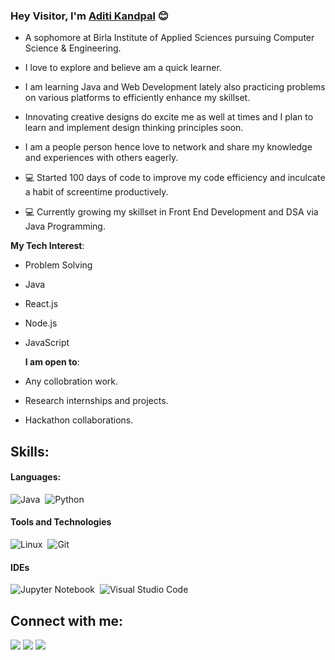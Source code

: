 ### Hey Visitor, I'm [Aditi Kandpal](https://github.com/kandpaladiti) 😊



- A sophomore at Birla Institute of Applied Sciences pursuing Computer Science & Engineering.
- I love to explore and believe am a quick learner.
- I am learning Java and Web Development lately also practicing problems on various platforms to efficiently enhance my skillset.
- Innovating creative designs do excite me as well at times and I plan to learn and implement design thinking principles soon.
- I am a people person hence love to network and share my knowledge and experiences with others eagerly.



- 💻 Started 100 days of code to improve my code efficiency and inculcate a habit of screentime productively.
- 💻 Currently growing my skillset in Front End Development and DSA via Java Programming.



**My Tech Interest**:

- Problem Solving
- Java
- React.js
- Node.js
- JavaScript



  **I am open to**:

- Any collobration work.
- Research internships and projects.
- Hackathon collaborations.



## Skills:

#### Languages:

![Java](https://img.shields.io/badge/Java-ED8B00?style=for-the-badge&logo=java&logoColor=white)&nbsp;
![Python](https://img.shields.io/badge/Python-3776AB?style=for-the-badge&logo=python&logoColor=white)&nbsp;

#### Tools and Technologies

![Linux](https://img.shields.io/badge/Linux-FCC624?style=for-the-badge&logo=linux&logoColor=black)&nbsp;
![Git](https://img.shields.io/badge/GIT-E44C30?style=for-the-badge&logo=git&logoColor=white)&nbsp;

#### IDEs

![Jupyter Notebook](https://img.shields.io/badge/jupyter-%23FA0F00.svg?style=for-the-badge&logo=jupyter&logoColor=white)&nbsp;
![Visual Studio Code](https://img.shields.io/badge/Visual%20Studio%20Code-0078d7.svg?style=for-the-badge&logo=visual-studio-code&logoColor=white)&nbsp;

## Connect with me:

<p align = "center">

[<img src ="https://img.shields.io/badge/website-%23.svg?&style=for-the-badge&logo=www&logoColor=white%22&color=black">](https://kandpaladiti.github.io/updated-cv/)
[<img src="https://img.shields.io/badge/twitter-%231DA1F2.svg?&style=for-the-badge&logo=twitter&logoColor=white&color=black" />](https://twitter.com/kandpal_aditi)
[<img src="https://img.shields.io/badge/linkedin-%2312100E.svg?&style=for-the-badge&logo=linkedin&logoColor=white&color=black" />](https://www.linkedin.com/in/aditii09/)

</p>
